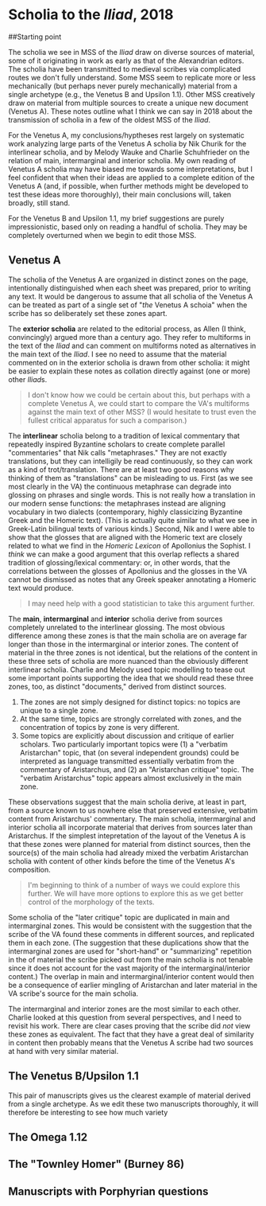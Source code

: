 # Scholia to the *Iliad*, 2018

##Starting point

The scholia we see in MSS of the *Iliad* draw on diverse sources of material, some of it originating in work as early as that of the Alexandrian editors. The scholia have been transmitted to medieval scribes via complicated routes we don't fully understand.  Some MSS seem to replicate more or less mechanically (but perhaps never purely mechanically) material from a single archetype (e.g., the Venetus B and Upsilon 1.1).  Other MSS creatively draw on material from multiple sources to create a unique new document (Venetus A).  These notes outline what I think we can say in 2018 about the transmission of scholia in a few of the oldest MSS of the *Iliad*.

For the Venetus A, my conclusions/hyptheses rest largely on systematic work analyzing large parts of the Venetus A scholia by Nik Churik for the interlinear scholia, and by Melody Wauke and Charlie Schuhfrieder on the relation of main, intermarginal and interior scholia.  My own reading of Venetus A scholia may have biased me towards some interpretations, but I feel confident that when their ideas are applied to a complete edition of the Venetus A (and, if possible, when further methods might be developed to test these ideas more thoroughly), their main conclusions will, taken broadly, still stand.

For the Venetus B and Upsilon 1.1, my brief suggestions are purely impressionistic, based only on reading a handful of scholia.   They may be completely overturned when we begin to edit those MSS.


## Venetus A

The scholia of the Venetus A are organized in distinct zones on the page, intentionally distinguished when each sheet was prepared, prior to writing any text.  It would be dangerous to assume that all scholia of the Venetus A can be treated as part of a single set  of "*the* Venetus A schoia" when the scribe has so deliberately set these zones apart.

The **exterior scholia** are related to the editorial process, as Allen (I think, convincingly) argued more than a century ago.  They refer to multiforms in the text of the *Iliad* and can comment on multiforms noted as alternatives in the main text of the *Iliad*.  I see no need to assume that the material commented on in the exterior scholia is drawn from other scholia:  it might be easier to explain these notes as collation directly against (one or more) other *Iliad*s.

>I don't know how we could be certain about this, but perhaps with a complete Venetus A, we could start to compare the VA's multiforms against the main text of other MSS?  (I would hesitate to trust even the fullest critical apparatus for such a comparison.)


The **interlinear** scholia belong to a tradition of lexical commentary that repeatedly inspired Byzantine scholars to create complete parallel "commentaries" that  Nik calls "metaphrases."  They are not exactly translations, but they can intelligily be read continuously, so they can work as a kind of trot/translation.  There are at least two good reasons why thinking of them as "translations" can be misleading to us.  First (as we see most clearly in the VA) the continuous metaphrase can degrade into glossing on phrases and single words. This is not really how a translation in our modern sense functions:  the metaphrases instead are aligning vocabulary in two dialects (contemporary, highly classicizing Byzantine Greek and the Homeric text).  (This is actually quite similar to what we see in Greek-Latin bilingual texts of various kinds.)   Second, Nik and I were able to show that the glosses that are aligned with the Homeric text are closely related to what we find in the *Homeric Lexicon* of Apollonius the Sophist.   I *think* we can make a good argument that this overlap reflects a shared tradition of glossing/lexical commentary: or, in other words, that the correlations between the glosses of Apollonius and the glosses in the VA cannot be dismissed as notes that any Greek speaker annotating a Homeric text would produce.

>I may need help with a good statistician to take this argument further.

The **main**, **intermarginal** and **interior** scholia derive from sources completely unrelated to the interlinear glossing.  The most obvious difference among these zones is that the main scholia are on average far longer than those in the intermarginal or interior zones. The content of material in the three zones is not identical, but the relations of the content in these three sets of scholia are more nuanced than the obviously different interlinear scholia.  Charlie and Melody used topic modelling to tease out some important points supporting the idea that we should read these three zones, too, as distinct "documents," derived from distinct sources.

1.  The zones are not simply designed for distinct topics:  no topics are unique to a single zone.
2.  At the same time, topics are strongly correlated with zones, and the concentration of topics by zone is very different.
3.  Some topics are explicitly about discussion and critique of earlier scholars.  Two particularly important topics were (1) a "verbatim Aristarchan"  topic, that (on several independent grounds) could be interpreted as language transmitted essentially verbatim from the commentary of Aristarchus, and (2) an "Aristarchan critique" topic.  The "verbatim Aristarchus" topic appears almost exclusively in the main zone.

These observations suggest that the main scholia derive, at least in part, from a source known to us nowhere else that preserved extensive, verbatim content from Aristarchus' commentary.  The main scholia, intermarginal and interior scholia all incorporate material that derives from sources later than Aristarchus. If the simplest intepretation of the layout of the Venetus A is that these zones were planned for material from distinct sources, then the source(s) of the main scholia had already mixed the verbatim Aristarchan scholia with content of other kinds before the time of the Venetus A's composition.

>I'm beginning to think of a number of ways we could explore this further.  We will have more options to explore this as we get better control of the morphology of the texts.

Some scholia of the "later critique" topic are duplicated in main and intermarginal zones.  This would be consistent with the suggestion that the scribe of the VA found these comments in different sources, and replicated them in each zone.  (The suggestion that these duplications show that the intermarginal zones are used for "short-hand" or "summarizing" repetition in the of material the scribe picked out from the main scholia is not tenable since it does not account for  the vast majority of the intermarginal/interior content.)  The overlap in  main and intermarginal/interior content would then be a consequence of earlier mingling of Aristarchan and later material in the VA scribe's source for the main scholia.

The intermarginal and interior zones are the most similar to each other.  Charlie looked at this question from several perspectives, and I need to revisit his work.  There are clear cases proving that the scribe did *not* view these zones as equivalent.  The fact that they have a great deal of similarity in content then probably means that the Venetus A scribe had two sources at hand with very similar material.



## The Venetus B/Upsilon 1.1


This pair of manuscripts gives us the clearest example of material derived from a single archetype.  As we edit these two manuscripts thoroughly, it will therefore be interesting to see how much variety 

## The Omega 1.12


## The "Townley Homer" (Burney 86)

## Manuscripts with Porphyrian questions
